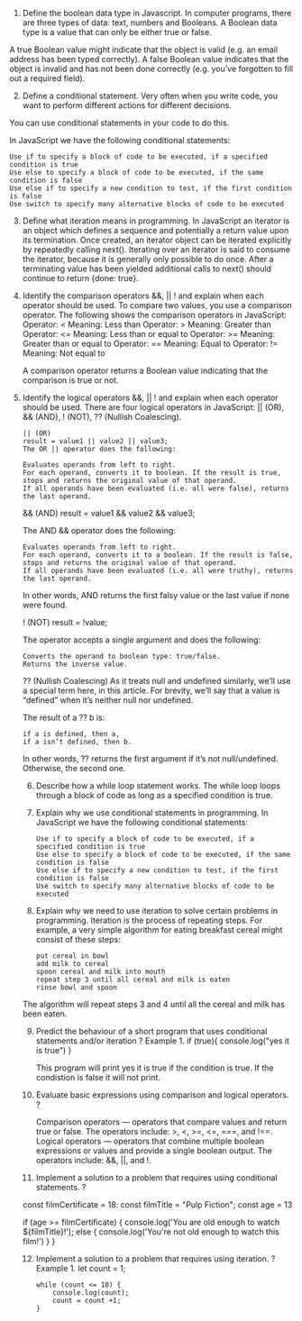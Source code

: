1. Define the boolean data type in Javascript.
   In computer programs, there are three types of data: text, numbers and Booleans. A Boolean data type is a value that can only be either true or false.

A true Boolean value might indicate that the object is valid (e.g. an email address has been typed correctly). A false Boolean value indicates that the object is invalid and has not been done correctly (e.g. you’ve forgotten to fill out a required field).

2. Define a conditional statement.
   Very often when you write code, you want to perform different actions for different decisions.

You can use conditional statements in your code to do this.

In JavaScript we have the following conditional statements:

    Use if to specify a block of code to be executed, if a specified condition is true
    Use else to specify a block of code to be executed, if the same condition is false
    Use else if to specify a new condition to test, if the first condition is false
    Use switch to specify many alternative blocks of code to be executed

3.  Define what iteration means in programming.
    In JavaScript an iterator is an object which defines a sequence and potentially a return value upon its termination.
    Once created, an iterator object can be iterated explicitly by repeatedly calling next(). Iterating over an iterator is said to consume the iterator, because it is generally only possible to do once. After a terminating value has been yielded additional calls to next() should continue to return {done: true}.

4.  Identify the comparison operators &&, || ! and explain when each operator should be used.
    To compare two values, you use a comparison operator. The following shows the comparison operators in JavaScript:
    Operator: < Meaning: Less than
    Operator: > Meaning: Greater than
    Operator: <= Meaning: Less than or equal to
    Operator: >= Meaning: Greater than or equal to
    Operator: == Meaning: Equal to
    Operator: != Meaning: Not equal to

    A comparison operator returns a Boolean value indicating that the comparison is true or not.

5.  Identify the logical operators &&, || ! and explain when each operator should be used.
    There are four logical operators in JavaScript: || (OR), && (AND), ! (NOT), ?? (Nullish Coalescing).

        || (OR)
        result = value1 || value2 || value3;
        The OR || operator does the following:

        Evaluates operands from left to right.
        For each operand, converts it to boolean. If the result is true, stops and returns the original value of that operand.
        If all operands have been evaluated (i.e. all were false), returns the last operand.

    <script>
    "use strict";

let firstName = "";
let lastName = "";
let nickName = "SuperCoder";

alert( firstName || lastName || nickName || "Anonymous"); // SuperCoder
</script>

&& (AND)
result = value1 && value2 && value3;

The AND && operator does the following:

    Evaluates operands from left to right.
    For each operand, converts it to a boolean. If the result is false, stops and returns the original value of that operand.
    If all operands have been evaluated (i.e. all were truthy), returns the last operand.

In other words, AND returns the first falsy value or the last value if none were found.

! (NOT)
result = !value;

The operator accepts a single argument and does the following:

    Converts the operand to boolean type: true/false.
    Returns the inverse value.

?? (Nullish Coalescing)
As it treats null and undefined similarly, we’ll use a special term here, in this article. For brevity, we’ll say that a value is “defined” when it’s neither null nor undefined.

The result of a ?? b is:

    if a is defined, then a,
    if a isn’t defined, then b.

In other words, ?? returns the first argument if it’s not null/undefined. Otherwise, the second one.

6.  Describe how a while loop statement works.
    The while loop loops through a block of code as long as a specified condition is true.

7.  Explain why we use conditional statements in programming.
    In JavaScript we have the following conditional statements:

        Use if to specify a block of code to be executed, if a specified condition is true
        Use else to specify a block of code to be executed, if the same condition is false
        Use else if to specify a new condition to test, if the first condition is false
        Use switch to specify many alternative blocks of code to be executed

8.  Explain why we need to use iteration to solve certain problems in programming.
    Iteration is the process of repeating steps. For example, a very simple algorithm for eating breakfast cereal might consist of these steps:

        put cereal in bowl
        add milk to cereal
        spoon cereal and milk into mouth
        repeat step 3 until all cereal and milk is eaten
        rinse bowl and spoon

The algorithm will repeat steps 3 and 4 until all the cereal and milk has been eaten.

9. Predict the behaviour of a short program that uses conditional statements and/or iteration
   ?
   Example 1.
   if (true){
   console.log("yes it is true")
   }

   This program will print yes it is true if the condition is true. If the condistion is false it will not print.

10. Evaluate basic expressions using comparison and logical operators.
    ?

    Comparison operators — operators that compare values and return true or false. The operators include: >, <, >=, <=, ===, and !==.
    Logical operators — operators that combine multiple boolean expressions or values and provide a single boolean output. The operators include: &&, ||, and !.

11. Implement a solution to a problem that requires using conditional statements.
    ?

const filmCertificate = 18:
const filmTitle = "Pulp Fiction";
const age = 13

if (age >= filmCertificate) {
console.log('You are old enough to watch ${filmTitle}!');
else {
console.log('You're not old enough to watch this film!')
}
}

12. Implement a solution to a problem that requires using iteration.
    ?
    Example 1.
    let count = 1;

        while (count <= 10) {
            console.log(count);
            count = count +1;
        }
